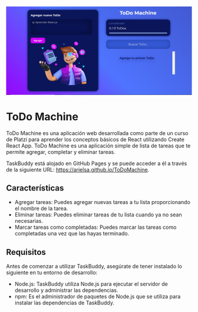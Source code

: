 
![Design preview for website coding challenge](public/todomachine2.jpg)
# ToDo Machine

ToDo Machine es una aplicación web desarrollada como parte de un curso de Platzi para aprender los conceptos básicos de React utilizando Create React App. ToDo Machine es una aplicación simple de lista de tareas que te permite agregar, completar y eliminar tareas.

TaskBuddy está alojado en GitHub Pages y se puede acceder a él a través de la siguiente URL: https://arielsa.github.io/ToDoMachine.

## Características

* Agregar tareas: Puedes agregar nuevas tareas a tu lista proporcionando el nombre de la tarea.
* Eliminar tareas: Puedes eliminar tareas de tu lista cuando ya no sean necesarias.
* Marcar tareas como completadas: Puedes marcar las tareas como completadas una vez que las hayas terminado.

## Requisitos
Antes de comenzar a utilizar TaskBuddy, asegúrate de tener instalado lo siguiente en tu entorno de desarrollo:

* Node.js: TaskBuddy utiliza Node.js para ejecutar el servidor de desarrollo y administrar las dependencias.
* npm: Es el administrador de paquetes de Node.js que se utiliza para instalar las dependencias de TaskBuddy.



